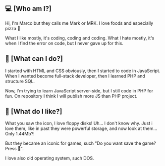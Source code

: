 
## 💻 [Who am I?]
Hi, I'm Marco but they calls me Mark or MRK. I love foods and especially pizza 🍕

What I like mostly, it's coding, coding and coding. What I hate mostly, it's when I find the error on code, but I never gave up for this.


## 👾 [What can I do?]

I started with HTML and CSS obviously, then I started to code in JavaScript. When I wanted become full-stack developer, then I learned PHP and structure SQL.

Now, I'm trying to learn JavaScript server-side, but I still code in PHP for fun. On repository I think I will publish more JS than PHP project.
## 💾 [What do I like?]

What you saw the icon, I love floppy disks! Uh... I don't know why. Just i love them, like in past they were powerful storage, and now look at them... Only 1.44Mb?!

But they became an iconic for games, such "Do you want save the game? Press 💾".

I love also old operating system, such DOS.

